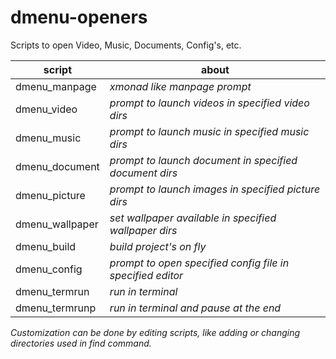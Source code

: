 # dmenu-openers
Scripts to open Video, Music, Documents, Config's, etc.


| script             | about                                                  |
|--------------------|--------------------------------------------------------|
| dmenu_manpage      | _xmonad like manpage prompt_
| dmenu_video        | _prompt to launch videos in specified video dirs_
| dmenu_music        | _prompt to launch music in specified music dirs_
| dmenu_document     | _prompt to launch document in specified document dirs_
| dmenu_picture      | _prompt to launch images in specified picture dirs_
| dmenu_wallpaper    | _set wallpaper available in specified wallpaper dirs_
| dmenu_build        | _build project's on fly_
| dmenu_config       | _prompt to open specified config file in specified editor_
| dmenu_termrun      | _run in terminal_
| dmenu_termrunp     | _run in terminal and pause at the end_


_Customization can be done by editing scripts, like adding or changing directories used in find command._
